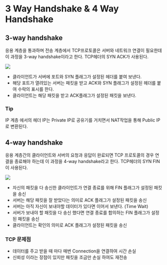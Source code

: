 # 3 Way Handshake & 4 Way Handshake

## 3-way handshake

응용 계층을 통과하며 전송 계층에서 TCP프로토콜은 서버와 네트워크 연결이 필요한데 이 과정을 3-way handshake이라고 한다. TCP헤더의 SYN ACK가 사용된다.

<img src= "https://img1.daumcdn.net/thumb/R1280x0/?scode=mtistory2&fname=https%3A%2F%2Fblog.kakaocdn.net%2Fdn%2F4mrsq%2FbtrlqCqRGxk%2F9bkRaPIysKHWWD8rfZp2A1%2Fimg.png"/>

- 클라이언트가 서버에 포트와 SYN 플래그가 설정된 헤더를 붙여 보낸다.
- 해당 포트가 열려있는 서버는 패킷을 받고 ACK와 SYN 플래그가 설정된 헤더를 붙여 수락의 표시를 한다.
- 클라이언트는 해당 패킷을 받고 ACK플래그가 설정된 패킷을 보낸다.

### Tip

IP 계층 에서의 헤더 IP는 Private IP로 공유기를 거치면서 NAT작업을 통해 Public IP로 변환된다.

## 4-way handshake

응용 계층간의 클라이언트와 서버의 요청과 응답이 완료되면 TCP 프로토콜의 경우 연결을 종료해야 하는데 이 과정을 4-way handshake라고 한다. TCP헤더의 SYN FIN이 사용된다.

<img src= "https://img1.daumcdn.net/thumb/R1280x0/?scode=mtistory2&fname=https%3A%2F%2Fblog.kakaocdn.net%2Fdn%2FSVziN%2FbtrlhxZaGUk%2FpZ1PkXva56jBpj5BuweVYK%2Fimg.png"/>

- 자신의 패킷을 다 송신한 클라이언트가 연결 종료를 위해 FIN 플래그가 설정된 패킷을 송신
- 서버는 해당 패킷을 잘 받았다는 의미로 ACK 플래그가 설정된 패킷을 송신
- 서버는 아직 자신이 보내야할 데이터가 있다면 이어서 보낸다. (Time Wait)
- 서버가 보내야 할 패킷을 다 송신 했다면 연결 종료를 합의하는 FIN 플래그가 설정된 패킷을 송신
- 클라이언트는 확인의 의미로 ACK 플래그가 설정된 패킷을 송신

### TCP 문제점

- 데이터를 주고 받을 때 마다 매번 Connection을 연결하여 시간 손실
- 신뢰성 이라는 장점이 있지만 패킷을 조금만 손실 하여도 재전송